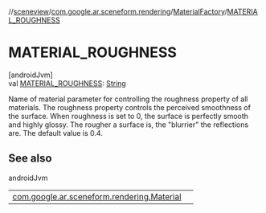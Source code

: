 //[sceneview](../../../index.md)/[com.google.ar.sceneform.rendering](../index.md)/[MaterialFactory](index.md)/[MATERIAL_ROUGHNESS](-m-a-t-e-r-i-a-l_-r-o-u-g-h-n-e-s-s.md)

# MATERIAL_ROUGHNESS

[androidJvm]\
val [MATERIAL_ROUGHNESS](-m-a-t-e-r-i-a-l_-r-o-u-g-h-n-e-s-s.md): [String](https://developer.android.com/reference/kotlin/java/lang/String.html)

Name of material parameter for controlling the roughness property of all  materials. The roughness property controls the perceived smoothness of the surface. When roughness is set to 0, the surface is perfectly smooth and highly glossy. The rougher a surface is, the "blurrier" the reflections are. The default value is 0.4.

## See also

androidJvm

| | |
|---|---|
| [com.google.ar.sceneform.rendering.Material](../-material/set-float.md) |  |
